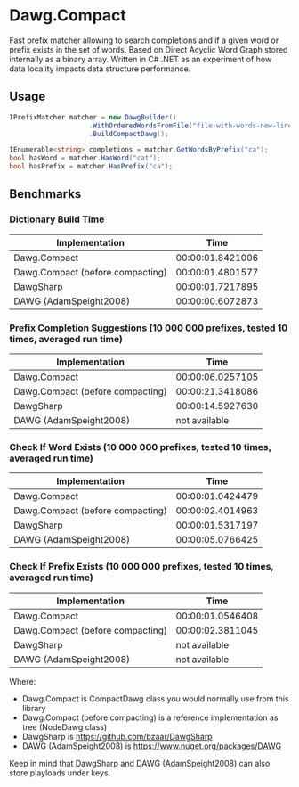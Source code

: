 # Dawg.Compact
Fast prefix matcher allowing to search completions and if a given word or prefix exists in the set of words. 
Based on Direct Acyclic Word Graph stored internally as a binary array. 
Written in C# .NET as an experiment of how data locality impacts data structure performance.

## Usage
```csharp
IPrefixMatcher matcher = new DawgBuilder()
                    .WithOrderedWordsFromFile("file-with-words-new-line-separated.txt")
                    .BuildCompactDawg();

IEnumerable<string> completions = matcher.GetWordsByPrefix("ca");
bool hasWord = matcher.HasWord("cat");
bool hasPrefix = matcher.HasPrefix("ca");
```

## Benchmarks 
### Dictionary Build Time

Implementation|Time
--------------|----
Dawg.Compact|00:00:01.8421006
Dawg.Compact (before compacting)|00:00:01.4801577
DawgSharp|00:00:01.7217895
DAWG (AdamSpeight2008)|00:00:00.6072873

### Prefix Completion Suggestions (10 000 000 prefixes, tested 10 times, averaged run time)

Implementation|Time
--------------|----
Dawg.Compact|00:00:06.0257105
Dawg.Compact (before compacting)|00:00:21.3418086
DawgSharp|00:00:14.5927630
DAWG (AdamSpeight2008)|not available

### Check If Word Exists (10 000 000 prefixes, tested 10 times, averaged run time)

Implementation|Time
--------------|----
Dawg.Compact|00:00:01.0424479
Dawg.Compact (before compacting)|00:00:02.4014963
DawgSharp|00:00:01.5317197
DAWG (AdamSpeight2008)|00:00:05.0766425

### Check If Prefix Exists (10 000 000 prefixes, tested 10 times, averaged run time)

Implementation|Time
--------------|----
Dawg.Compact|00:00:01.0546408
Dawg.Compact (before compacting)|00:00:02.3811045
DawgSharp|not available
DAWG (AdamSpeight2008)|not available

Where:
* Dawg.Compact is CompactDawg class you would normally use from this library
* Dawg.Compact (before compacting) is a reference implementation as tree (NodeDawg class)
* DawgSharp is https://github.com/bzaar/DawgSharp
* DAWG (AdamSpeight2008) is https://www.nuget.org/packages/DAWG

Keep in mind that DawgSharp and DAWG (AdamSpeight2008) can also store playloads under keys.